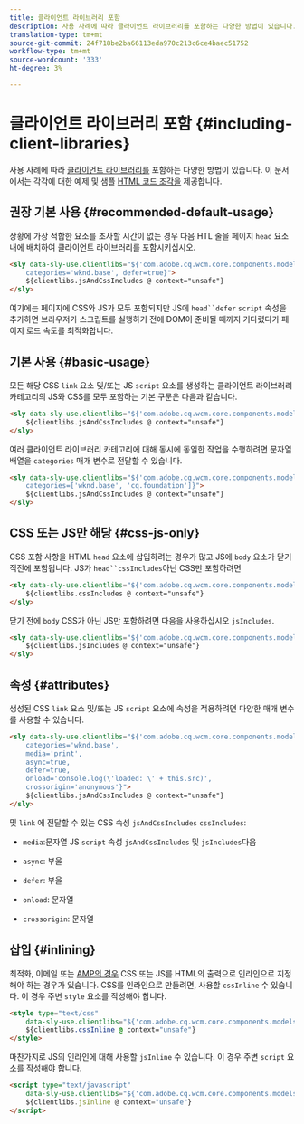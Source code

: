 ```yaml
---
title: 클라이언트 라이브러리 포함
description: 사용 사례에 따라 클라이언트 라이브러리를 포함하는 다양한 방법이 있습니다.
translation-type: tm+mt
source-git-commit: 24f718be2ba66113eda970c213c6ce4baec51752
workflow-type: tm+mt
source-wordcount: '333'
ht-degree: 3%

---
```



# 클라이언트 라이브러리 포함 {#including-client-libraries}

사용 사례에 따라 [클라이언트 라이브러리를](/help/developing/archetype/uifrontend.md#clientlibs) 포함하는 다양한 방법이 있습니다. 이 문서에서는 각각에 대한 예제 및 샘플 [HTML 코드 조각을](https://docs.adobe.com/content/help/ko-KR/experience-manager-htl/using/overview.html) 제공합니다.

## 권장 기본 사용 {#recommended-default-usage}

상황에 가장 적합한 요소를 조사할 시간이 없는 경우 다음 HTL 줄을 페이지 `head` 요소 내에 배치하여 클라이언트 라이브러리를 포함시키십시오.

```html
<sly data-sly-use.clientlibs="${'com.adobe.cq.wcm.core.components.models.ClientLibraries' @
    categories='wknd.base', defer=true}">
    ${clientlibs.jsAndCssIncludes @ context="unsafe"}
</sly>
```

여기에는 페이지에 CSS와 JS가 모두 포함되지만 JS에 `head``defer` `script` 속성을 추가하면 브라우저가 스크립트를 실행하기 전에 DOM이 준비될 때까지 기다렸다가 페이지 로드 속도를 최적화합니다.

## 기본 사용 {#basic-usage}

모든 해당 CSS `link` 요소 및/또는 JS `script` 요소를 생성하는 클라이언트 라이브러리 카테고리의 JS와 CSS를 모두 포함하는 기본 구문은 다음과 같습니다.

```html
<sly data-sly-use.clientlibs="${'com.adobe.cq.wcm.core.components.models.ClientLibraries' @ categories='wknd.base'}">
    ${clientlibs.jsAndCssIncludes @ context="unsafe"}
</sly>
```

여러 클라이언트 라이브러리 카테고리에 대해 동시에 동일한 작업을 수행하려면 문자열 배열을 `categories` 매개 변수로 전달할 수 있습니다.

```html
<sly data-sly-use.clientlibs="${'com.adobe.cq.wcm.core.components.models.ClientLibraries' @
    categories=['wknd.base', 'cq.foundation']}">
    ${clientlibs.jsAndCssIncludes @ context="unsafe"}
</sly>
```

## CSS 또는 JS만 해당 {#css-js-only}

CSS 포함 사항을 HTML `head` 요소에 삽입하려는 경우가 많고 JS에 `body` 요소가 닫기 직전에 포함됩니다.&#x200B;
JS가 `head``cssIncludes`아닌 CSS만 포함하려면

```html
<sly data-sly-use.clientlibs="${'com.adobe.cq.wcm.core.components.models.ClientLibraries' @ categories='wknd.base'}">
    ${clientlibs.cssIncludes @ context="unsafe"}
</sly>
```

닫기 전에 `body` CSS가 아닌 JS만 포함하려면 다음을 사용하십시오 `jsIncludes`.

```html
<sly data-sly-use.clientlibs="${'com.adobe.cq.wcm.core.components.models.ClientLibraries' @ categories='wknd.base'}">
    ${clientlibs.jsIncludes @ context="unsafe"}
</sly>
```

## 속성 {#attributes}

생성된 CSS `link` 요소 및/또는 JS `script` 요소에 속성을 적용하려면 다양한 매개 변수를 사용할 수 있습니다.

```html
<sly data-sly-use.clientlibs="${'com.adobe.cq.wcm.core.components.models.ClientLibraries' @
    categories='wknd.base',
    media='print',
    async=true,
    defer=true,
    onload='console.log(\'loaded: \' + this.src)',
    crossorigin='anonymous'}">
    ${clientlibs.jsAndCssIncludes @ context="unsafe"}
</sly>
```

및 `link` 에 전달할 수 있는 CSS 속성 `jsAndCssIncludes` `cssIncludes`:

* `media`:문자열&#x200B; JS `script` 속성 `jsAndCssIncludes` 및 `jsIncludes`다음

* `async`: 부울
* `defer`: 부울
* `onload`: 문자열
* `crossorigin`: 문자열

## 삽입 {#inlining}

최적화, 이메일 또는 [AMP의 경우](amp.md) CSS 또는 JS를 HTML의 출력으로 인라인으로 지정해야 하는 경우가 있습니다&#x200B;.
CSS를 인라인으로 만들려면, 사용할 `cssInline` 수 있습니다. 이 경우 주변 `style` 요소를 작성해야 합니다.

```html
<style type="text/css"
    data-sly-use.clientlibs="${'com.adobe.cq.wcm.core.components.models.ClientLibraries' @ categories='wknd.base'}">
    ${clientlibs.cssInline @ context="unsafe"}
</style>
```

마찬가지로 JS의 인라인에 대해 사용할 `jsInline` 수 있습니다. 이 경우 주변 `script` 요소를 작성해야 합니다.

```html
<script type="text/javascript"
    data-sly-use.clientlibs="${'com.adobe.cq.wcm.core.components.models.ClientLibraries' @ categories='wknd.base'}">
    ${clientlibs.jsInline @ context="unsafe"}
</script>
```
